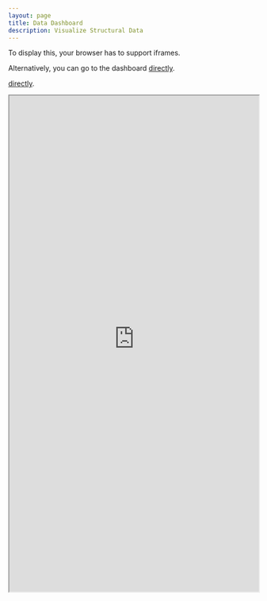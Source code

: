 ```yaml
---
layout: page
title: Data Dashboard
description: Visualize Structural Data
---
```


To display this, your browser has to support iframes.

Alternatively, you can go to the dashboard <a href="http://ec2-3-121-184-5.eu-central-1.compute.amazonaws.com:3838/" target="blank">directly</a>.

[directly](http://ec2-3-121-184-5.eu-central-1.compute.amazonaws.com:3838/).

<iframe src="http://ec2-3-121-184-5.eu-central-1.compute.amazonaws.com:3838/" width="100%" height="1000">
    <p>Your browser does not support iframes.</p>
</iframe>
